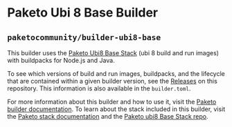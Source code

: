 # Paketo Ubi 8 Base Builder

## `paketocommunity/builder-ubi8-base`

This builder uses the [Paketo Ubi8 Base Stack](https://github.com/paketo-buildpacks/ubi8-base-stack) (ubi 8 build and run images) with buildpacks for Node.js and Java.

To see which versions of build and run images, buildpacks, and the lifecycle that are contained within a given builder version, see the [Releases](https://github.com/paketo-community/builder-ubi8-base/releases) on this repository. This information is also available in the `builder.toml`.

For more information about this builder and how to use it, visit the [Paketo builder documentation](https://paketo.io/docs/builders/). To learn about the stack included in this builder, visit the [Paketo stack documentation](https://paketo.io/docs/stacks/) and the [Paketo ubi8 Base Stack repo](https://github.com/paketo-buildpacks/ubi8-base-stack).
